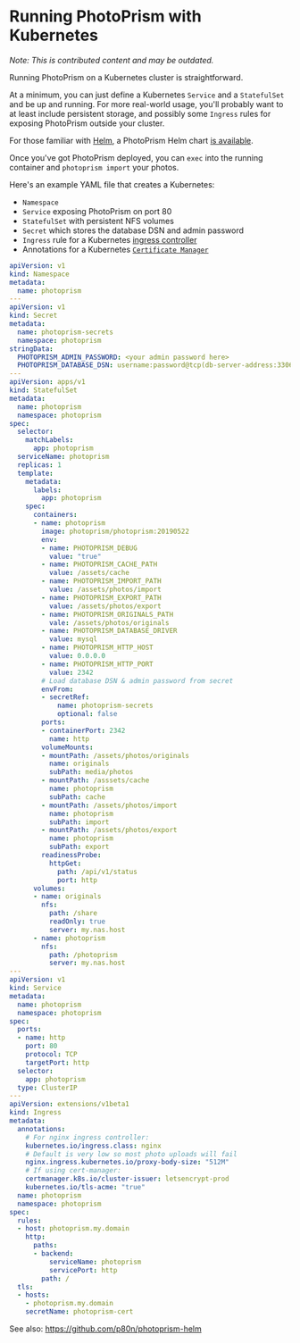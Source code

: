 # Running PhotoPrism with Kubernetes

*Note: This is contributed content and may be outdated.*

Running PhotoPrism on a Kubernetes cluster is straightforward.

At a minimum, you can just define a Kubernetes `Service` and a `StatefulSet` and be up and running.
For more real-world usage, you'll probably want to at least include persistent storage,
and possibly some `Ingress` rules for exposing PhotoPrism outside your cluster.

For those familiar with [Helm](https://helm.sh), a PhotoPrism Helm chart [is available](https://github.com/p80n/photoprism-helm).

Once you've got PhotoPrism deployed, you can `exec` into the running container and `photoprism import` your photos.

Here's an example YAML file that creates a Kubernetes:

- `Namespace`
- `Service` exposing PhotoPrism on port 80
- `StatefulSet` with persistent NFS volumes
- `Secret` which stores the database DSN and admin password
- `Ingress` rule for a Kubernetes [ingress controller](https://kubernetes.io/docs/concepts/services-networking/ingress-controllers/)
- Annotations for a Kubernetes [`Certificate Manager`](https://github.com/jetstack/cert-manager)

```yaml
apiVersion: v1
kind: Namespace
metadata:
  name: photoprism
---
apiVersion: v1
kind: Secret
metadata:
  name: photoprism-secrets
  namespace: photoprism
stringData:
  PHOTOPRISM_ADMIN_PASSWORD: <your admin password here>
  PHOTOPRISM_DATABASE_DSN: username:password@tcp(db-server-address:3306)/dbname?charset=utf8mb4,utf8&parseTime=true
---
apiVersion: apps/v1
kind: StatefulSet
metadata:
  name: photoprism
  namespace: photoprism
spec:
  selector:
    matchLabels:
      app: photoprism
  serviceName: photoprism
  replicas: 1
  template:
    metadata:
      labels:
        app: photoprism
    spec:
      containers:
      - name: photoprism
        image: photoprism/photoprism:20190522
        env:
        - name: PHOTOPRISM_DEBUG
          value: "true"
        - name: PHOTOPRISM_CACHE_PATH
          value: /assets/cache
        - name: PHOTOPRISM_IMPORT_PATH
          value: /assets/photos/import
        - name: PHOTOPRISM_EXPORT_PATH
          value: /assets/photos/export
        - name: PHOTOPRISM_ORIGINALS_PATH
          vale: /assets/photos/originals
        - name: PHOTOPRISM_DATABASE_DRIVER
          value: mysql
        - name: PHOTOPRISM_HTTP_HOST
          value: 0.0.0.0
        - name: PHOTOPRISM_HTTP_PORT
          value: 2342
        # Load database DSN & admin password from secret
        envFrom:
        - secretRef:
            name: photoprism-secrets
            optional: false
        ports:
        - containerPort: 2342
          name: http
        volumeMounts:
        - mountPath: /assets/photos/originals
          name: originals
          subPath: media/photos
        - mountPath: /asssets/cache
          name: photoprism
          subPath: cache
        - mountPath: /assets/photos/import
          name: photoprism
          subPath: import
        - mountPath: /assets/photos/export
          name: photoprism
          subPath: export
        readinessProbe:
          httpGet:
            path: /api/v1/status
            port: http
      volumes:
      - name: originals
        nfs:
          path: /share
          readOnly: true
          server: my.nas.host
      - name: photoprism
        nfs:
          path: /photoprism
          server: my.nas.host
---
apiVersion: v1
kind: Service
metadata:
  name: photoprism
  namespace: photoprism
spec:
  ports:
  - name: http
    port: 80
    protocol: TCP
    targetPort: http
  selector:
    app: photoprism
  type: ClusterIP
---
apiVersion: extensions/v1beta1
kind: Ingress
metadata:
  annotations:
    # For nginx ingress controller:
    kubernetes.io/ingress.class: nginx
    # Default is very low so most photo uploads will fail
    nginx.ingress.kubernetes.io/proxy-body-size: "512M"
    # If using cert-manager:
    certmanager.k8s.io/cluster-issuer: letsencrypt-prod
    kubernetes.io/tls-acme: "true"
  name: photoprism
  namespace: photoprism
spec:
  rules:
  - host: photoprism.my.domain
    http:
      paths:
      - backend:
          serviceName: photoprism
          servicePort: http
        path: /
  tls:
  - hosts:
    - photoprism.my.domain
    secretName: photoprism-cert
```

See also: https://github.com/p80n/photoprism-helm
